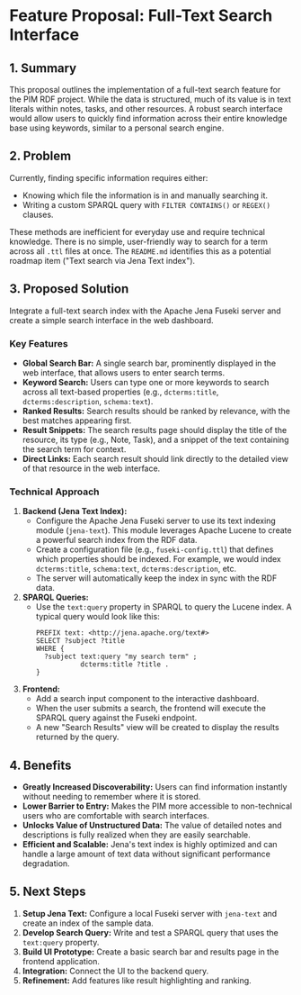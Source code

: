 # Feature Proposal: Full-Text Search Interface

## 1. Summary

This proposal outlines the implementation of a full-text search feature for the PIM RDF project. While the data is structured, much of its value is in text literals within notes, tasks, and other resources. A robust search interface would allow users to quickly find information across their entire knowledge base using keywords, similar to a personal search engine.

## 2. Problem

Currently, finding specific information requires either:
- Knowing which file the information is in and manually searching it.
- Writing a custom SPARQL query with `FILTER CONTAINS()` or `REGEX()` clauses.

These methods are inefficient for everyday use and require technical knowledge. There is no simple, user-friendly way to search for a term across all `.ttl` files at once. The `README.md` identifies this as a potential roadmap item ("Text search via Jena Text index").

## 3. Proposed Solution

Integrate a full-text search index with the Apache Jena Fuseki server and create a simple search interface in the web dashboard.

### Key Features

- **Global Search Bar:** A single search bar, prominently displayed in the web interface, that allows users to enter search terms.
- **Keyword Search:** Users can type one or more keywords to search across all text-based properties (e.g., `dcterms:title`, `dcterms:description`, `schema:text`).
- **Ranked Results:** Search results should be ranked by relevance, with the best matches appearing first.
- **Result Snippets:** The search results page should display the title of the resource, its type (e.g., Note, Task), and a snippet of the text containing the search term for context.
- **Direct Links:** Each search result should link directly to the detailed view of that resource in the web interface.

### Technical Approach

1.  **Backend (Jena Text Index):**
    -   Configure the Apache Jena Fuseki server to use its text indexing module (`jena-text`). This module leverages Apache Lucene to create a powerful search index from the RDF data.
    -   Create a configuration file (e.g., `fuseki-config.ttl`) that defines which properties should be indexed. For example, we would index `dcterms:title`, `schema:text`, `dcterms:description`, etc.
    -   The server will automatically keep the index in sync with the RDF data.
2.  **SPARQL Queries:**
    -   Use the `text:query` property in SPARQL to query the Lucene index. A typical query would look like this:
        ```sparql
        PREFIX text: <http://jena.apache.org/text#>
        SELECT ?subject ?title
        WHERE {
          ?subject text:query "my search term" ;
                   dcterms:title ?title .
        }
        ```
3.  **Frontend:**
    -   Add a search input component to the interactive dashboard.
    -   When the user submits a search, the frontend will execute the SPARQL query against the Fuseki endpoint.
    -   A new "Search Results" view will be created to display the results returned by the query.

## 4. Benefits

- **Greatly Increased Discoverability:** Users can find information instantly without needing to remember where it is stored.
- **Lower Barrier to Entry:** Makes the PIM more accessible to non-technical users who are comfortable with search interfaces.
- **Unlocks Value of Unstructured Data:** The value of detailed notes and descriptions is fully realized when they are easily searchable.
- **Efficient and Scalable:** Jena's text index is highly optimized and can handle a large amount of text data without significant performance degradation.

## 5. Next Steps

1.  **Setup Jena Text:** Configure a local Fuseki server with `jena-text` and create an index of the sample data.
2.  **Develop Search Query:** Write and test a SPARQL query that uses the `text:query` property.
3.  **Build UI Prototype:** Create a basic search bar and results page in the frontend application.
4.  **Integration:** Connect the UI to the backend query.
5.  **Refinement:** Add features like result highlighting and ranking.
